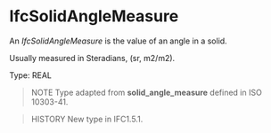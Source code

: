 # IfcSolidAngleMeasure

An _IfcSolidAngleMeasure_ is the value of an angle in a solid.
<!-- end of short definition -->


Usually measured in Steradians, (sr, m2/m2).

Type: REAL

> NOTE Type adapted from **solid_angle_measure** defined in ISO 10303-41.

> HISTORY New type in IFC1.5.1.
